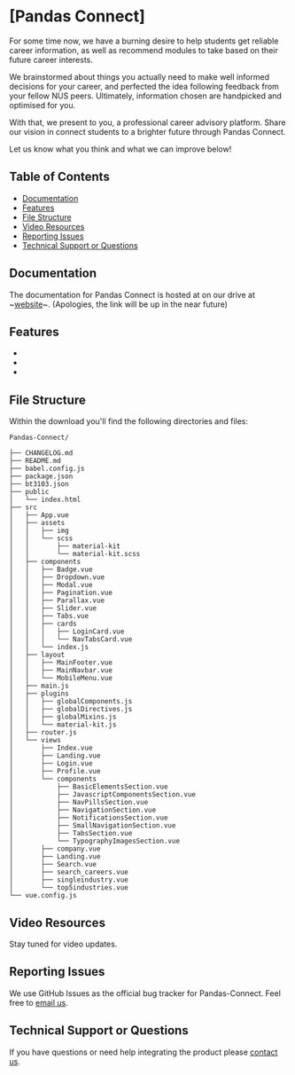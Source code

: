 # [Pandas Connect]

For some time now, we have a burning desire to help students get reliable career information, as well as recommend modules to take based on their future career interests.

We brainstormed about things you actually need to make well informed decisions for your career, and perfected the idea following feedback from your fellow NUS peers. Ultimately, information chosen are handpicked and optimised for you.

With that, we present to you, a professional career advisory platform. Share our vision in connect students to a brighter future through Pandas Connect. 

Let us know what you think and what we can improve below!

## Table of Contents

* [Documentation](#documentation)
* [Features](#feature)
* [File Structure](#file-structure)
* [Video Resources](#video-resources)
* [Reporting Issues](#reporting-issues)
* [Technical Support or Questions](#technical-support-or-questions)


## Documentation
The documentation for Pandas Connect is hosted at on our drive at ~[website](https://www.google.com)~. (Apologies, the link will be up in the near future)

## Features
-
-
-

## File Structure

Within the download you'll find the following directories and files:

```
Pandas-Connect/

├── CHANGELOG.md
├── README.md
├── babel.config.js
├── package.json
├── bt3103.json
├── public
│   └── index.html
├── src
│   ├── App.vue
│   ├── assets
│   │   ├── img
│   │   └── scss
│   │       ├── material-kit
│   │       └── material-kit.scss
│   ├── components
│   │   ├── Badge.vue
│   │   ├── Dropdown.vue
│   │   ├── Modal.vue
│   │   ├── Pagination.vue
│   │   ├── Parallax.vue
│   │   ├── Slider.vue
│   │   ├── Tabs.vue
│   │   ├── cards
│   │   │   ├── LoginCard.vue
│   │   │   └── NavTabsCard.vue
│   │   └── index.js
│   ├── layout
│   │   ├── MainFooter.vue
│   │   ├── MainNavbar.vue
│   │   └── MobileMenu.vue
│   ├── main.js
│   ├── plugins
│   │   ├── globalComponents.js
│   │   ├── globalDirectives.js
│   │   ├── globalMixins.js
│   │   └── material-kit.js
│   ├── router.js
│   └── views
│       ├── Index.vue
│       ├── Landing.vue
│       ├── Login.vue
│       ├── Profile.vue
│       └── components
│           ├── BasicElementsSection.vue
│           ├── JavascriptComponentsSection.vue
│           ├── NavPillsSection.vue
│           ├── NavigationSection.vue
│           ├── NotificationsSection.vue
│           ├── SmallNavigationSection.vue
│           ├── TabsSection.vue
│           └── TypographyImagesSection.vue
│       ├── company.vue
│       ├── Landing.vue
│       ├── Search.vue
│       ├── search_careers.vue
│       ├── singleindustry.vue
│       └── top5industries.vue
└── vue.config.js

```

## Video Resources
Stay tuned for video updates.

## Reporting Issues
We use GitHub Issues as the official bug tracker for Pandas-Connect. Feel free to [email us](the.pandas3103@gmail.com).

## Technical Support or Questions
If you have questions or need help integrating the product please [contact us](the.pandas3103@gmail.com).
